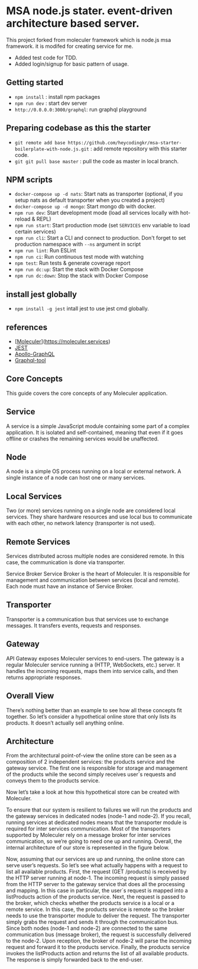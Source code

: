 # MSA node.js stater. event-driven architecture based server.

This project forked from moleculer framework which is node.js msa framework. it is modifed for creating service for me.

- Added test code for TDD. 
- Added login/signup for basic pattern of usage.

## Getting started

-   `npm install` : install npm packages
-   `npm run dev` : start dev server
-   `http://0.0.0.0:3000/graphql`: run graphql playground

## Preparing codebase as this the starter

-   `git remote add base https://github.com/heycodingkr/msa-starter-boilerplate-with-node.js.git` : add remote repository with this starter code.
-   `git git pull base master` : pull the code as master in local branch.

## NPM scripts

-   `docker-compose up -d nats`: Start nats as transporter (optional, if you setup nats as default transporter when you created a project)
-   `docker-compose up -d mongo`: Start mongo db with docker.
-   `npm run dev`: Start development mode (load all services locally with hot-reload & REPL)
-   `npm run start`: Start production mode (set `SERVICES` env variable to load certain services)
-   `npm run cli`: Start a CLI and connect to production. Don't forget to set production namespace with `--ns` argument in script
-   `npm run lint`: Run ESLint
-   `npm run ci`: Run continuous test mode with watching
-   `npm test`: Run tests & generate coverage report
-   `npm run dc:up`: Start the stack with Docker Compose
-   `npm run dc:down`: Stop the stack with Docker Compose

## install jest globally

-   `npm install -g jest` intall jest to use jest cmd globally.

## references

-   [[Moleculer](https://badgen.net/badge/Powered%20by/Moleculer/0e83cd)](https://moleculer.services)
-   [JEST](https://jestjs.io/)
-   [Apollo-GraphQL](https://github.com/moleculerjs/moleculer-apollo-server)
-   [Graphql-tool](https://github.com/apollographql/graphql-tools)

## Core Concepts
This guide covers the core concepts of any Moleculer application.

## Service
A service is a simple JavaScript module containing some part of a complex application. It is isolated and self-contained, meaning that even if it goes offline or crashes the remaining services would be unaffected.

## Node
A node is a simple OS process running on a local or external network. A single instance of a node can host one or many services.

## Local Services
Two (or more) services running on a single node are considered local services. They share hardware resources and use local bus to communicate with each other, no network latency (transporter is not used).

## Remote Services
Services distributed across multiple nodes are considered remote. In this case, the communication is done via transporter.

Service Broker
Service Broker is the heart of Moleculer. It is responsible for management and communication between services (local and remote). Each node must have an instance of Service Broker.

## Transporter
Transporter is a communication bus that services use to exchange messages. It transfers events, requests and responses.

## Gateway
API Gateway exposes Moleculer services to end-users. The gateway is a regular Moleculer service running a (HTTP, WebSockets, etc.) server. It handles the incoming requests, maps them into service calls, and then returns appropriate responses.

## Overall View
There’s nothing better than an example to see how all these concepts fit together. So let’s consider a hypothetical online store that only lists its products. It doesn’t actually sell anything online.

## Architecture
From the architectural point-of-view the online store can be seen as a composition of 2 independent services: the products service and the gateway service. The first one is responsible for storage and management of the products while the second simply receives user´s requests and conveys them to the products service.

Now let’s take a look at how this hypothetical store can be created with Moleculer.

To ensure that our system is resilient to failures we will run the products and the gateway services in dedicated nodes (node-1 and node-2). If you recall, running services at dedicated nodes means that the transporter module is required for inter services communication. Most of the transporters supported by Moleculer rely on a message broker for inter services communication, so we’re going to need one up and running. Overall, the internal architecture of our store is represented in the figure below.

Now, assuming that our services are up and running, the online store can serve user’s requests. So let’s see what actually happens with a request to list all available products. First, the request (GET /products) is received by the HTTP server running at node-1. The incoming request is simply passed from the HTTP server to the gateway service that does all the processing and mapping. In this case in particular, the user´s request is mapped into a listProducts action of the products service. Next, the request is passed to the broker, which checks whether the products service is a local or a remote service. In this case, the products service is remote so the broker needs to use the transporter module to deliver the request. The transporter simply grabs the request and sends it through the communication bus. Since both nodes (node-1 and node-2) are connected to the same communication bus (message broker), the request is successfully delivered to the node-2. Upon reception, the broker of node-2 will parse the incoming request and forward it to the products service. Finally, the products service invokes the listProducts action and returns the list of all available products. The response is simply forwarded back to the end-user.
